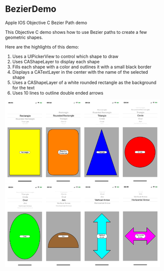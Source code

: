 # BezierDemo
Apple IOS Objective C Bezier Path demo

This Objective C demo shows how to use Bezier paths to create a few geometric shapes.

Here are the highlights of this demo:

1) Uses a UIPickerView to control which shape to draw
2) Uses CAShapeLayer to display each shape
3) Fills each shape with a color and outlines it with a small black border
4) Displays a CATextLayer in the center with the name of the selected shape
5) Uses a CAShapeLayer of a white rounded rectangle as the background for the text
6) Uses 10 lines to outline double ended arrows

<img src="https://github.com/ByteSlinger/BezierDemo/blob/master/BezierDemo/bezierdemo1.png?raw=true" />
<img src="https://github.com/ByteSlinger/BezierDemo/blob/master/BezierDemo/bezierdemo2.png?raw=true" />
